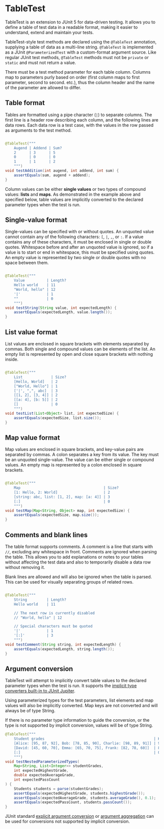 # TableTest

TableTest is an extension to JUnit 5 for data-driven testing. It allows you to define a table of test data in a readable format, making it easier to understand, extend and maintain your tests.

TableTest-style test methods are declared using the `@TableTest` annotation, supplying a table of data as a multi-line string. `@TableTest` is implemented as a JUnit `@ParameterizedTest` with a custom-format argument source. Like regular JUnit test methods, `@TableTest` methods must not be `private` or `static` and must not return a value.

There must be a test method parameter for each table column. Columns map to parameters purly based on order (first column maps to first parameter, second to second. etc.), thus the column header and the name of the parameter are allowed to differ.

## Table format

Tables are formatted using a pipe character (`|`) to separate columns. The first line is a header row describing each column, and the following lines are data rows. Each data row is a test case, with the values in the row passed as arguments to the test method.

```java

@TableTest("""
    Augend | Addend | Sum?
    2      | 3      | 5
    0      | 0      | 0
    1      | 1      | 2
    """)
void testAddition(int augend, int addend, int sum) {
    assertEquals(sum, augend + addend);
}
```

Column values can be either **single values** or two types of compound values: **lists** and **maps**. As demonstrated in the example above and specified below, table values are implicitly converted to the declared parameter types when the test is run.

## Single-value format

Single-values can be specified with or without quotes. An unquoted value cannot contain any of the following characters: `[`, `|`, `,`, or `:`. If a value contains any of these characters, it must be enclosed in single or double quotes. Whitespace before and after an unquoted value is ignored, so if a value is to start or end in whitespace, this must be specified using quotes. An empty value is represented by two single or double quotes with no space between them.

```java

@TableTest("""
    Value          | Length?
    Hello world    | 11
    "World, hello" | 12
    '|'            | 1
    ""             | 0
    """)
void testString(String value, int expectedLength) {
    assertEquals(expectedLength, value.length());
}
```

## List value format

List values are enclosed in square brackets with elements separated by commas. Both single and compound values can be elements of the list. An empty list is represented by open and close square brackets with nothing inside.

```java

@TableTest("""
    List             | Size?
    [Hello, World]   | 2
    ["World, Hello"] | 1
    ['|', ",", abc]  | 3
    [[1, 2], [3, 4]] | 2
    [[a: 4], [b: 5]] | 2
    []               | 0
    """)
void testList(List<Object> list, int expectedSize) {
    assertEquals(expectedSize, list.size());
}
```

## Map value format

Map values are enclosed in square brackets, and key-value pairs are separated by commas. A colon separates a key from its value. The key must be an unquoted single-value. The value can be either single or compound values. An empty map is represented by a colon enclosed in square brackets.

```java

@TableTest("""
    Map                                      | Size?
    [1: Hello, 2: World]                     | 2
    [string: abc, list: [1, 2], map: [a: 4]] | 3
    [:]                                      | 0
    """)
void testMap(Map<String, Object> map, int expectedSize) {
    assertEquals(expectedSize, map.size());
}
```

## Comments and blank lines

The table format supports comments. A comment is a line that starts with `//`, excluding any whitespace in front. Comments are ignored when parsing the table. This allows you to add explanations or notes to your tables without affecting the test data and also to temporarily disable a data row without removing it.

Blank lines are allowed and will also be ignored when the table is parsed. This can be used for visually separating groups of related rows.

```java

@TableTest("""
    String         | Length?
    Hello world    | 11

    // The next row is currently disabled
    // "World, hello" | 12

    // Special characters must be quoted
    '|'            | 1
    '[:]'          | 3
    """)
void testComment(String string, int expectedLength) {
    assertEquals(expectedLength, string.length());
}
```

## Argument conversion

TableTest will attempt to implicitly convert table values to the declared parameter types when the test is run. It supports the [implicit type converters built-in to JUnit Jupiter](https://junit.org/junit5/docs/5.12.1/user-guide/index.html#writing-tests-parameterized-tests-argument-conversion).

Using parameterized types for the test parameters, list elements and map values will also be implicitly converted. Map keys are not converted and will always be of type String.

If there is no parameter type information to guide the conversion, or the type is not supported by implicit conversion, values will be of type String.

```java
@TableTest("""
    Student grades                                                  | Highest grade? | Average grade? | Pass count?
    [Alice: [95, 87, 92], Bob: [78, 85, 90], Charlie: [98, 89, 91]] | 98             | 89.4           | 3
    [David: [45, 60, 70], Emma: [65, 70, 75], Frank: [82, 78, 60]]  | 82             | 67.2           | 2
    [:]                                                             | 0              | 0.0            | 0
    """)
void testNestedParameterizedTypes(
    Map<String, List<Integer>> studentGrades,
    int expectedHighestGrade,
    double expectedAverageGrade,
    int expectedPassCount
) {
    Students students = parse(studentGrades);
    assertEquals(expectedHighestGrade, students.highestGrade());
    assertEquals(expectedAverageGrade, students.averageGrade(), 0.1);
    assertEquals(expectedPassCount, students.passCount());
}
```

JUnit standard [explicit argument conversion](https://junit.org/junit5/docs/5.12.1/user-guide/index.html#writing-tests-parameterized-tests-argument-conversion-explicit) or [argument aggregation](https://junit.org/junit5/docs/5.12.1/user-guide/index.html#writing-tests-parameterized-tests-argument-aggregation) can be used for conversions not supported by implicit conversion.
